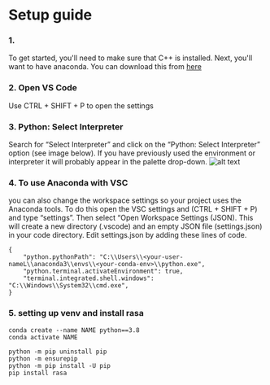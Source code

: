 # Setup guide
### 1. 
To get started, you'll need to make sure that C++ is installed. Next, you'll want to have anaconda. You can download this from [here](https://www.anaconda.com/download#windows)

### 2. Open VS Code
Use CTRL + SHIFT + P to open the settings

### 3. Python: Select Interpreter
Search for “Select Interpreter” and click on the “Python: Select Interpreter” option (see image below). If you have previously used the environment or interpreter it will probably appear in the palette drop-down.
![alt text]([http://url/to/img.png](https://opensourceoptions.com/wp-content/uploads/2022/02/select_interp.png?ezimgfmt=ng:webp/ngcb1))

### 4. To use Anaconda with VSC
 you can also change the workspace settings so your project uses the Anaconda tools. To do this open the VSC settings and (CTRL + SHIFT + P) and type “settings”. Then select “Open Workspace Settings (JSON). This will create a new directory (.vscode) and an empty JSON file (settings.json) in your code directory.
Edit settings.json by adding these lines of code.
```
{
    "python.pythonPath": "C:\\Users\\<your-user-nameL\\anaconda3\\envs\\<your-conda-env>\\python.exe",
    "python.terminal.activateEnvironment": true,
    "terminal.integrated.shell.windows": "C:\\Windows\\System32\\cmd.exe",
}
```
### 5. setting up venv and install rasa
```
conda create --name NAME python==3.8
conda activate NAME

python -m pip uninstall pip
python -m ensurepip
python -m pip install -U pip
pip install rasa
```
